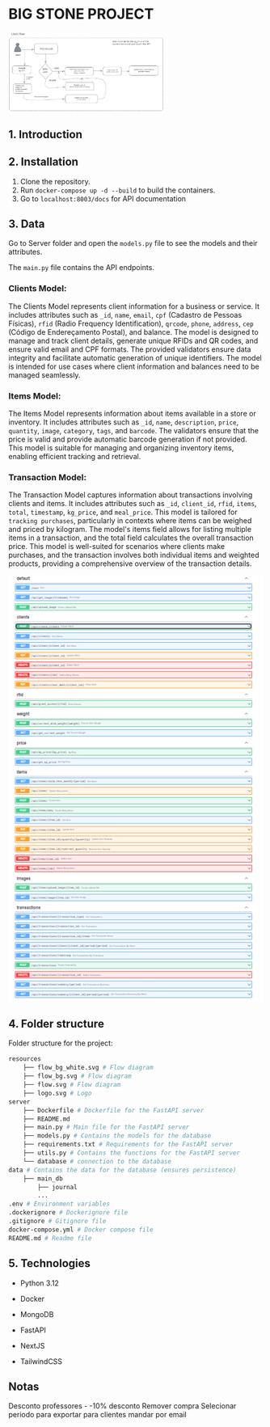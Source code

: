 # BIG STONE PROJECT

<img src="resources\flow_bg_white.svg" alt="flow" style="zoom: 30%;" />

## 1. Introduction

## 2. Installation

1. Clone the repository.
2. Run `docker-compose up -d --build` to build the containers.
3. Go to `localhost:8003/docs` for API documentation

## 3. Data

Go to Server folder and open the `models.py` file to see the models and their attributes.

The `main.py` file contains the API endpoints.

### Clients Model:

The Clients Model represents client information for a business or service. It includes attributes such as `_id`, `name`, `email`, `cpf` (Cadastro de Pessoas Físicas), `rfid` (Radio Frequency Identification), `qrcode`, `phone`, `address`, `cep` (Código de Endereçamento Postal), and balance. The model is designed to manage and track client details, generate unique RFIDs and QR codes, and ensure valid email and CPF formats. The provided validators ensure data integrity and facilitate automatic generation of unique identifiers. The model is intended for use cases where client information and balances need to be managed seamlessly.

### Items Model:

The Items Model represents information about items available in a store or inventory. It includes attributes such as `_id`, `name`, `description`, `price`, `quantity`, `image`, `category`, `tags`, and `barcode`. The validators ensure that the price is valid and provide automatic barcode generation if not provided. This model is suitable for managing and organizing inventory items, enabling efficient tracking and retrieval.

### Transaction Model:

The Transaction Model captures information about transactions involving clients and items. It includes attributes such as `_id`, `client_id`, `rfid`, `items`, `total`, `timestamp`, `kg_price`, and `meal_price`. This model is tailored for `tracking purchases`, particularly in contexts where items can be weighed and priced by kilogram. The model's items field allows for listing multiple items in a transaction, and the total field calculates the overall transaction price. This model is well-suited for scenarios where clients make purchases, and the transaction involves both individual items and weighted products, providing a comprehensive overview of the transaction details.

<img src="resources\APIs.png" alt="logo" style="zoom: 100%;" />

## 4. Folder structure

Folder structure for the project:

```bash
resources
    ├── flow_bg_white.svg # Flow diagram
    ├── flow_bg.svg # Flow diagram
    ├── flow.svg # Flow diagram
    ├── logo.svg # Logo
server
    ├── Dockerfile # Dockerfile for the FastAPI server
    ├── README.md
    ├── main.py # Main file for the FastAPI server
    ├── models.py # Contains the models for the database
    ├── requirements.txt # Requirements for the FastAPI server
    ├── utils.py # Contains the functions for the FastAPI server
    └── database # connection to the database
data # Contains the data for the database (ensures persistence)
    ├── main_db
        ├── journal
        ...
.env # Environment variables
.dockerignore # Dockerignore file
.gitignore # Gitignore file
docker-compose.yml # Docker compose file
README.md # Readme file
```

## 5. Technologies

- Python 3.12
- Docker
- MongoDB
- FastAPI

- NextJS
- TailwindCSS

## Notas

Desconto professores - -10% desconto
Remover compra
Selecionar periodo para exportar para clientes
mandar por email
